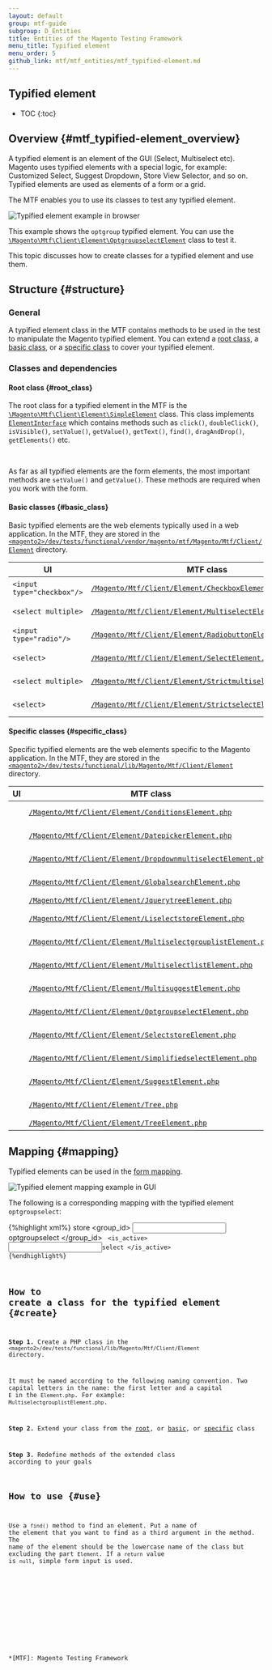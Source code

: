 ```yaml
---
layout: default
group: mtf-guide
subgroup: D_Entities
title: Entities of the Magento Testing Framework
menu_title: Typified element
menu_order: 5
github_link: mtf/mtf_entities/mtf_typified-element.md
---
```


<h2>Typified element</h2>

* TOC
{:toc}

## Overview {#mtf_typified-element_overview}

A typified element is an element of the GUI (Select, Multiselect etc). Magento uses typified elements with a special logic, for example: Customized Select, Suggest Dropdown, Store View Selector, and so on. Typified elements are used as elements of a form or a grid.

The MTF enables you to use its classes to test any typified element.

![Typified element example in browser]

This example shows the `optgroup` typified element. You can use the [`\Magento\Mtf\Client\Element\OptgroupselectElement`][] class to test it.

This topic discusses how to create classes for a typified element and use them.

## Structure {#structure}

### General

A typified element class in the MTF contains methods to be used in the test to manipulate the Magento typified element. You can extend a [root class](#root_class), a [basic class](#basic_class), or a [specific class](#specific_class) to cover your typified element.

### Classes and dependencies

#### Root class {#root_class}

The root class for a typified element in the MTF is the [`\Magento\Mtf\Client\Element\SimpleElement`][] class. This class implements [`ElementInterface`][] which contains methods such as `click()`, `doubleClick()`, `isVisible()`, `setValue()`, `getValue()`, `getText()`, `find()`, `dragAndDrop()`, `getElements()` etc.

<div class="bs-callout bs-callout-tip">
  <p>As far as all typified elements are the form elements, the most important methods are <code>setValue()</code> and <code>getValue()</code>. These methods are required when you work with the form.</p>
</div>

#### Basic classes {#basic_class}

Basic typified elements are the web elements typically used in a web application. In the MTF, they are stored in the [`<magento2>/dev/tests/functional/vendor/magento/mtf/Magento/Mtf/Client/Element`][] directory.

| UI  | MTF class | Notes|
|---|---|---|
| `<input type="checkbox"/>`  |[`/Magento/Mtf/Client/Element/CheckboxElement.php`][]| extends [SimpleElement][]  |
| `<select multiple>`  |[`/Magento/Mtf/Client/Element/MultiselectElement.php`][]| extends [SelectElement][]  |
|`<input type="radio"/>` |[`/Magento/Mtf/Client/Element/RadiobuttonElement.php`][]| extends [SimpleElement][] |
| `<select>`  |[`/Magento/Mtf/Client/Element/SelectElement.php`][]| extends [SimpleElement][] |
| `<select multiple>`  |[`/Magento/Mtf/Client/Element/StrictmultiselectElement.php`][]| extends [MultiselectElement][] | 	
| `<select>` |[`/Magento/Mtf/Client/Element/StrictselectElement.php`][]| extends [SelectElement][] |

#### Specific classes {#specific_class}

Specific typified elements are the web elements specific to the Magento application. In the MTF, they are stored in the [`<magento2>/dev/tests/functional/lib/Magento/Mtf/Client/Element`][] directory.

| UI  | MTF class | Notes|
|---|---|---|
|   | [`/Magento/Mtf/Client/Element/ConditionsElement.php`][]| extends [SimpleElement][] |
|  | [`/Magento/Mtf/Client/Element/DatepickerElement.php`][]   | extends [SimpleElement][]   |
|  | [`/Magento/Mtf/Client/Element/DropdownmultiselectElement.php`][]   | extends [MultiselectElement][]   |
|  | [`/Magento/Mtf/Client/Element/GlobalsearchElement.php`][]   | extends [SimpleElement][]   |
|  | [`/Magento/Mtf/Client/Element/JquerytreeElement.php`][]   | extends [Tree][]   |
|  | [`/Magento/Mtf/Client/Element/LiselectstoreElement.php`][]   | extends [SimpleElement][]   |
|  | [`/Magento/Mtf/Client/Element/MultiselectgrouplistElement.php`][]   | extends [MultiselectElement][]   |
|  | [`/Magento/Mtf/Client/Element/MultiselectlistElement.php`][]   | extends [MultiselectElement][]   |
|  | [`/Magento/Mtf/Client/Element/MultisuggestElement.php`][]   | extends [SuggestElement][]   |
|  | [`/Magento/Mtf/Client/Element/OptgroupselectElement.php`][]   | extends [SelectElement][]   |
|  | [`/Magento/Mtf/Client/Element/SelectstoreElement.php`][]   | extends [SelectElement][]   |
|  | [`/Magento/Mtf/Client/Element/SimplifiedselectElement.php`][]   | extends [SelectElement][]   |
|  | [`/Magento/Mtf/Client/Element/SuggestElement.php`][]   | extends [SimpleElement][]   |
|  | [`/Magento/Mtf/Client/Element/Tree.php`][]   | extends [SimpleElement][]   |
|  | [`/Magento/Mtf/Client/Element/TreeElement.php`][]   | extends [Tree][]   |

## Mapping {#mapping}

Typified elements can be used in the [form mapping][].

![Typified element mapping example in GUI]

The following is a corresponding mapping with the typified element `optgroupselect`:

{%highlight xml%}
<mapping strict="0">
    <wrapper>store</wrapper>
    <fields>
        <group_id>
            <input>optgroupselect</input>
        </group_id>
        <name />
        <code />
        <is_active>
            <input>select</input>
        </is_active>
    </fields>
</mapping>
{%endhighlight%}

## How to create a class for the typified element {#create}

__Step 1.__ Create a PHP class in the `<magento2>/dev/tests/functional/lib/Magento/Mtf/Client/Element` directory.
 
 It must be named according to the following naming convention. Two capital letters in the name: the first letter and a capital `E` in the `Element.php`. For example: `MultiselectgrouplistElement.php`.
 
__Step 2.__ Extend your class from the [root](#root_class), or [basic](#basic_class), or [specific](#specific_class) class

__Step 3.__ Redefine methods of the extended class according to your goals

## How to use {#use}

Use a `find()` method to find an element. Put a name of the element that you want to find as a third argument in the method. The name of the element should be the lowercase name of the class but excluding the part `Element`. If a `return` value is `null`, simple form input is used.


<!-- PICTURE DEFINITIONS -->
[Typified element mapping example in GUI]: {{site.baseurl}}common/images/mtf_typ_element_map_gui.png
[Typified element example in browser]: {{site.baseurl}}common/images/mtf_typ_element_brows.png

<!-- LINK DEFINITIONS -->

[`\Magento\Mtf\Client\Element\SimpleElement`]: https://github.com/magento/mtf/blob/develop/Magento/Mtf/Client/Element/SimpleElement.php
[SimpleElement]: https://github.com/magento/mtf/blob/develop/Magento/Mtf/Client/Element/SimpleElement.php
[`ElementInterface`]: https://github.com/magento/mtf/blob/develop/Magento/Mtf/Client/ElementInterface.php
[form mapping]: {{site.gdeurl}}mtf/mtf_entities/mtf_block.html#mtf_block_mapping
[`\Magento\Mtf\Client\Element\OptgroupselectElement`]: {{site.mage2000url}}dev/tests/functional/lib/Magento/Mtf/Client/Element/OptgroupselectElement.php

[`<magento2>/dev/tests/functional/vendor/magento/mtf/Magento/Mtf/Client/Element`]: https://github.com/magento/mtf/tree/develop/Magento/Mtf/Client/Element
[`<magento2>/dev/tests/functional/lib/Magento/Mtf/Client/Element`]: {{site.mage2000url}}dev/tests/functional/lib/Magento/Mtf/Client/Element

<!-- Basic classes -->
[`/Magento/Mtf/Client/Element/CheckboxElement.php`]: https://github.com/magento/mtf/blob/develop/Magento/Mtf/Client/Element/CheckboxElement.php
[`/Magento/Mtf/Client/Element/MultiselectElement.php`]: https://github.com/magento/mtf/blob/develop/Magento/Mtf/Client/Element/MultiselectElement.php
[MultiselectElement]: https://github.com/magento/mtf/blob/develop/Magento/Mtf/Client/Element/MultiselectElement.php
[`/Magento/Mtf/Client/Element/RadiobuttonElement.php`]: https://github.com/magento/mtf/blob/develop/Magento/Mtf/Client/Element/RadiobuttonElement.php
[`/Magento/Mtf/Client/Element/SelectElement.php`]: https://github.com/magento/mtf/blob/develop/Magento/Mtf/Client/Element/SelectElement.php
[SelectElement]: https://github.com/magento/mtf/blob/develop/Magento/Mtf/Client/Element/SelectElement.php
[`/Magento/Mtf/Client/Element/StrictmultiselectElement.php`]: https://github.com/magento/mtf/blob/develop/Magento/Mtf/Client/Element/StrictmultiselectElement.php
[`/Magento/Mtf/Client/Element/StrictselectElement.php`]: https://github.com/magento/mtf/blob/develop/Magento/Mtf/Client/Element/StrictselectElement.php

<!-- Specific classes -->
[`/Magento/Mtf/Client/Element/ConditionsElement.php`]: {{site.mage2000url}}dev/tests/functional/lib/Magento/Mtf/Client/Element/ConditionsElement.php
[`/Magento/Mtf/Client/Element/DatepickerElement.php`]: {{site.mage2000url}}dev/tests/functional/lib/Magento/Mtf/Client/Element/DatepickerElement.php
[`/Magento/Mtf/Client/Element/DropdownmultiselectElement.php`]: {{site.mage2000url}}dev/tests/functional/lib/Magento/Mtf/Client/Element/DropdownmultiselectElement.php
[`/Magento/Mtf/Client/Element/GlobalsearchElement.php`]: {{site.mage2000url}}dev/tests/functional/lib/Magento/Mtf/Client/Element/GlobalsearchElement.php
[`/Magento/Mtf/Client/Element/JquerytreeElement.php`]: {{site.mage2000url}}dev/tests/functional/lib/Magento/Mtf/Client/Element/JquerytreeElement.php
[`/Magento/Mtf/Client/Element/LiselectstoreElement.php`]: {{site.mage2000url}}dev/tests/functional/lib/Magento/Mtf/Client/Element/LiselectstoreElement.php
[`/Magento/Mtf/Client/Element/MultiselectgrouplistElement.php`]: {{site.mage2000url}}dev/tests/functional/lib/Magento/Mtf/Client/Element/MultiselectgrouplistElement.php
[`/Magento/Mtf/Client/Element/MultiselectlistElement.php`]: {{site.mage2000url}}dev/tests/functional/lib/Magento/Mtf/Client/Element/MultiselectlistElement.php
[`/Magento/Mtf/Client/Element/MultisuggestElement.php`]: {{site.mage2000url}}dev/tests/functional/lib/Magento/Mtf/Client/Element/MultisuggestElement.php
[`/Magento/Mtf/Client/Element/OptgroupselectElement.php`]: {{site.mage2000url}}dev/tests/functional/lib/Magento/Mtf/Client/Element/OptgroupselectElement.php
[`/Magento/Mtf/Client/Element/SelectstoreElement.php`]: {{site.mage2000url}}dev/tests/functional/lib/Magento/Mtf/Client/Element/SelectstoreElement.php
[`/Magento/Mtf/Client/Element/SimplifiedselectElement.php`]: {{site.mage2000url}}dev/tests/functional/lib/Magento/Mtf/Client/Element/SimplifiedselectElement.php
[`/Magento/Mtf/Client/Element/SuggestElement.php`]: {{site.mage2000url}}dev/tests/functional/lib/Magento/Mtf/Client/Element/SuggestElement.php
[SuggestElement]: {{site.mage2000url}}dev/tests/functional/lib/Magento/Mtf/Client/Element/SuggestElement.php
[`/Magento/Mtf/Client/Element/Tree.php`]: {{site.mage2000url}}dev/tests/functional/lib/Magento/Mtf/Client/Element/Tree.php
[Tree]: {{site.mage2000url}}dev/tests/functional/lib/Magento/Mtf/Client/Element/Tree.php
[`/Magento/Mtf/Client/Element/TreeElement.php`]: {{site.mage2000url}}dev/tests/functional/lib/Magento/Mtf/Client/Element/TreeElement.php

<!-- ABBREVIATIONS -->
*[MTF]: Magento Testing Framework
